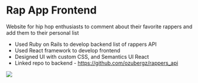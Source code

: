 # Rap App Frontend

Website for hip hop enthusiasts to comment about their favorite rappers and add them to their personal list

- Used Ruby on Rails to develop backend list of rappers API 
- Used React framework to develop frontend
- Designed UI with custom CSS, and Semantics UI React
- Linked repo to backend - https://github.com/ozubergz/rappers_api

<img src="./rap-app.gif" />

